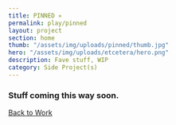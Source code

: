 ```yaml
---
title: PINNED ✳
permalink: play/pinned
layout: project
section: home
thumb: "/assets/img/uploads/pinned/thumb.jpg"
hero: "/assets/img/uploads/etcetera/hero.png"
description: Fave stuff, WIP
category: Side Project(s)
---
```


### Stuff coming this way soon.

<a href="/">Back to Work</a>
